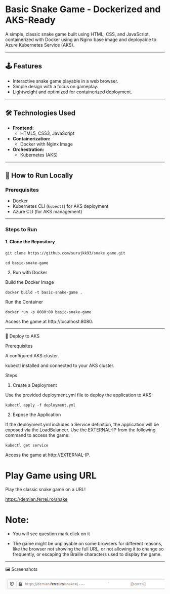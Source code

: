 # Basic Snake Game - Dockerized and AKS-Ready

A simple, classic snake game built using HTML, CSS, and JavaScript, containerized with Docker using an Nginx base image and deployable to Azure Kubernetes Service (AKS).

---

## 🕹️ Features

- Interactive snake game playable in a web browser.
- Simple design with a focus on gameplay.
- Lightweight and optimized for containerized deployment.

---

## 🛠️ Technologies Used

- **Frontend:**
  - HTML5, CSS3, JavaScript
- **Containerization:**
  - Docker with Nginx Image
- **Orchestration:**
  - Kubernetes (AKS)

---

## 🚀 How to Run Locally

### Prerequisites

- Docker
- Kubernetes CLI (`kubectl`) for AKS deployment
- Azure CLI (for AKS management)

---

### Steps to Run

#### 1. Clone the Repository

`git clone https://github.com/surajkk93/snake.game.git`

`cd basic-snake-game`

2. Run with Docker

Build the Docker Image

`docker build -t basic-snake-game .`

Run the Container

`docker run -p 8080:80 basic-snake-game`

Access the game at http://localhost:8080.

---

🚢 Deploy to AKS

Prerequisites

A configured AKS cluster.

kubectl installed and connected to your AKS cluster.

Steps

1. Create a Deployment

Use the provided deployment.yml file to deploy the application to AKS:

`kubectl apply -f deployment.yml`

2. Expose the Application

If the deployment.yml includes a Service definition, the application will be exposed via the LoadBalancer. Use the EXTERNAL-IP from the following command to access the game:

`kubectl get service`

Access the game at http://EXTERNAL-IP.


# Play Game using URL

Play the classic snake game on a URL!

<https://demian.ferrei.ro/snake>


# Note:
- You will see question mark click on it 

- The game might be unplayable on some browsers for different reasons, like the browser not showing the full URL, or not allowing it to change so frequently, or escaping the Braille characters used to display the game.

----

🖼️ Screenshots

![Pro level gameplay](gameplay.gif)
